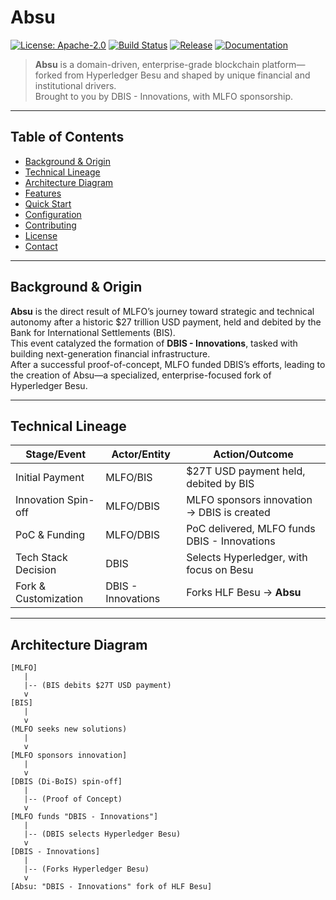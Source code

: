 # Absu

[![License: Apache-2.0](https://img.shields.io/badge/license-Apache%202.0-green.svg)](LICENSE)
[![Build Status](https://img.shields.io/github/actions/workflow/status/AbsoluteRealms/absu/ci.yml?branch=main)](../../actions)
[![Release](https://img.shields.io/github/v/release/AbsoluteRealms/absu)](../../releases)
[![Documentation](https://img.shields.io/badge/docs-latest-blue)](/docs)

> **Absu** is a domain-driven, enterprise-grade blockchain platform—forked from Hyperledger Besu and shaped by unique financial and institutional drivers.  
> Brought to you by DBIS - Innovations, with MLFO sponsorship.

---

## Table of Contents

- [Background & Origin](#background--origin)
- [Technical Lineage](#technical-lineage)
- [Architecture Diagram](#architecture-diagram)
- [Features](#features)
- [Quick Start](#quick-start)
- [Configuration](#configuration)
- [Contributing](#contributing)
- [License](#license)
- [Contact](#contact)

---

## Background & Origin

**Absu** is the direct result of MLFO’s journey toward strategic and technical autonomy after a historic \$27 trillion USD payment, held and debited by the Bank for International Settlements (BIS).  
This event catalyzed the formation of **DBIS - Innovations**, tasked with building next-generation financial infrastructure.  
After a successful proof-of-concept, MLFO funded DBIS’s efforts, leading to the creation of Absu—a specialized, enterprise-focused fork of Hyperledger Besu.

---

## Technical Lineage

| Stage/Event           | Actor/Entity        | Action/Outcome                                      |
|-----------------------|---------------------|-----------------------------------------------------|
| Initial Payment       | MLFO/BIS            | \$27T USD payment held, debited by BIS              |
| Innovation Spin-off   | MLFO/DBIS           | MLFO sponsors innovation → DBIS is created          |
| PoC & Funding         | MLFO/DBIS           | PoC delivered, MLFO funds DBIS - Innovations        |
| Tech Stack Decision   | DBIS                | Selects Hyperledger, with focus on Besu             |
| Fork & Customization  | DBIS - Innovations  | Forks HLF Besu → **Absu**                           |

---

## Architecture Diagram

```text
[MLFO]
   |
   |-- (BIS debits $27T USD payment)
   v
[BIS]
   |
   v
(MLFO seeks new solutions)
   |
   v
[MLFO sponsors innovation]
   |
   v
[DBIS (Di-BoIS) spin-off]
   |
   |-- (Proof of Concept)
   v
[MLFO funds "DBIS - Innovations"]
   |
   |-- (DBIS selects Hyperledger Besu)
   v
[DBIS - Innovations]
   |
   |-- (Forks Hyperledger Besu)
   v
[Absu: "DBIS - Innovations" fork of HLF Besu]
